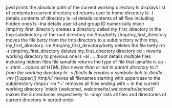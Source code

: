 pwd prints the absolute path of the current working directory
ls displays list of contents in current directory
cd returns user to home directory
ls -l details contents of directory
ls -al details contents of all files including hidden ones
ls -lna details  user id and group ID numerically
mkdir /tmp/my_first_directory creates a directory called my_first_directory in the tmp subdirectory of the root directory
mv /tmp/betty /tmp/my_first_directory moves the file betty from the tmp directory to a subdirectory within tmp, my_first_directory.
rm /tmp/my_first_directory/betty deletes the file betty
rm -r /tmp/my_first_directory deletes my_first_directory directory
cd - reverts working directory to previous one
ls -al . .. /boot details multiple files including hidden files
file iamafile returns the type of file that iamafile is
cp -u *.html .. copies all HTML files newer than or  not in parent directory to it from the working directory
ln -s /bin/ls __ls__ creates a symbolic link to /bin/ls
'mv [[:upper:]]* /tmp/u' moves all filenames starting with uppercase to the subdirectory /tmp/u
'rm *~' removes all files ending with ~ in the current working directory
'mkdir {welcome/, welcome/to/,welcome/to/school}' makes the 3 directories respectively
'ls -amp' lists all files and directories of current directory in sorted order

